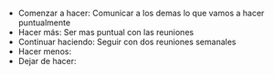 - Comenzar a hacer: Comunicar a los demas lo que vamos a hacer puntualmente
- Hacer más: Ser mas puntual con las reuniones
- Continuar haciendo: Seguir con dos reuniones semanales
- Hacer menos:
- Dejar de hacer:
    